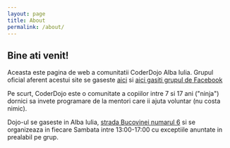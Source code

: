 ```yaml
---
layout: page
title: About
permalink: /about/
---
```


## Bine ati venit!

Aceasta este pagina de web a comunitatii CoderDojo Alba Iulia. Grupul oficial aferent acestui site se gaseste [aici](https://zen.coderdojo.com/dojos/ro/alba-iulia-alba-county/alba-iulia-directia-programe-primaria-alba-iulia) si [aici gasiti grupul de Facebook](https://www.facebook.com/groups/1609746875954975/)

Pe scurt, CoderDojo este o comunitate a copiilor intre 7 si 17 ani ("ninja") dornici sa invete programare de la mentori care ii ajuta voluntar (nu costa nimic).

Dojo-ul se gaseste in Alba Iulia, [strada Bucovinei numarul 6](https://goo.gl/maps/Q7Yfzi5x54B2) si se organizeaza in fiecare Sambata intre 13:00-17:00 cu exceptiile anuntate in prealabil pe grup.
